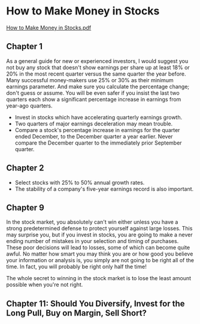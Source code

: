 # How to Make Money in Stocks

[How to Make Money in Stocks.pdf](https://github.com/eshinhw/quant-books-and-research-papers/files/13310606/How.to.Make.Money.in.Stocks.pdf)

## Chapter 1

As a general guide for new or experienced investors, I would suggest you not buy any stock that doesn't show earnings per share up at least 18% or 20% in the most recent quarter versus the same quarter the year before. Many successful money-makers use 25% or 30% as their minimum earnings parameter. And make sure you calculate the percentage change; don't guess or assume. You will be even safer if you insist the last two quarters each show a significant percentage increase in earnings from year-ago quarters.

- Invest in stocks which have accelerating quarterly earnings growth.
- Two quarters of major earnings deceleration may mean trouble.
- Compare a stock's percentage increase in earnings for the quarter ended December, to the December quarter a year earlier. Never compare the December quarter to the immediately prior September quarter.

## Chapter 2

- Select stocks with 25% to 50% annual growth rates.
- The stability of a company's five-year earnings record is also important.

## Chapter 9

In the stock market, you absolutely can't win either unless you have a strong predetermined defense to protect yourself against large losses. This may surprise you, but if you invest in stocks, you are going to make a never ending number of mistakes in your selection and timing of purchases. These poor decisions will lead to losses, some of which can become quite awful. No matter how smart you may think you are or how good you believe your information or analysis is, you simply are not going to be right all of the time. In fact, you will probably be right only half the time!

The whole secret to winning in the stock market is to lose the least amount possible when you're not right.  

## Chapter 11: Should You Diversify, Invest for the Long Pull, Buy on Margin, Sell Short?




